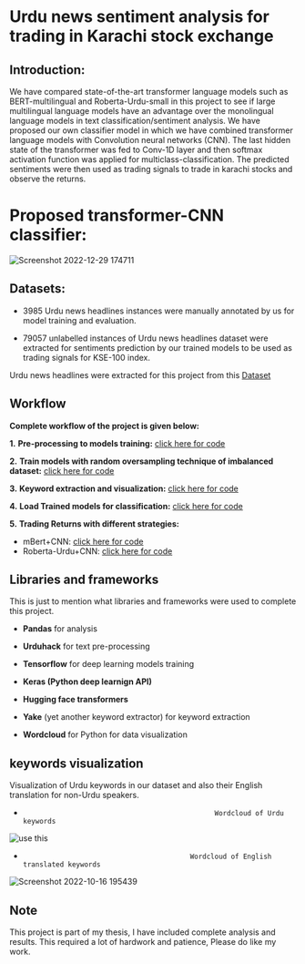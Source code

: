 
# Urdu news sentiment analysis for trading in Karachi stock exchange

## Introduction:
We have compared state-of-the-art transformer language models such as BERT-multilingual and Roberta-Urdu-small in this project to see if large multilingual language models have an advantage over the monolingual language models in text classification/sentiment analysis. We have proposed our own classifier model in which we have combined transformer language models with Convolution neural networks (CNN). The last hidden state of the transformer was fed to Conv-1D layer and then softmax activation function was applied for multiclass-classification. The predicted sentiments were then used as trading signals to trade in karachi stocks and observe the returns. 

# Proposed transformer-CNN classifier:
![Screenshot 2022-12-29 174711](https://user-images.githubusercontent.com/90148389/209990523-f6aecb6e-cbd1-4752-a8be-1cef526cee9e.png)



## Datasets:

* 3985 Urdu news headlines instances were manually annotated by us for model training and evaluation.

* 79057 unlabelled instances of Urdu news headlines dataset were extracted for sentiments prediction by our trained models to be used as trading signals for KSE-100 index.

Urdu news headlines were extracted for this project from this [Dataset](https://data.mendeley.com/datasets/834vsxnb99/3)

## Workflow

**Complete workflow of the project is given below:**

**1.** **Pre-processing to models training:** [click here for code](https://github.com/sarmad9987/Urdu-news-sentiment-analysis-for-trading-in-Karachi-Stock-exchange/blob/main/Model%20training/Model%20training%20.ipynb)

**2.** **Train models with random oversampling technique of imbalanced dataset:** [click here for code](https://github.com/sarmad9987/Urdu-news-sentiment-analysis-for-trading-in-Karachi-Stock-exchange/blob/main/Model%20training/Models%20training%20oversampled%20dataset.ipynb)

**3.** **Keyword extraction and visualization:** [click here for code](https://github.com/sarmad9987/Urdu-news-sentiment-analysis-for-trading-in-Karachi-Stock-exchange/blob/main/Keyword%20Extraction/Keywords_extraction.ipynb)
  
**4.** **Load Trained models for classification:** [click here for code](https://github.com/sarmad9987/Urdu-news-sentiment-analysis-for-trading-in-Karachi-Stock-exchange/blob/main/Load%20trained%20models%20for%20classification/Models_labels%20.ipynb)

**5.** **Trading Returns with different strategies:** 
  
  * mBert+CNN: [click here for code](https://github.com/sarmad9987/Urdu-news-sentiment-analysis-for-trading-in-Karachi-Stock-exchange/blob/main/Trading%20Returns/mBert%2BCNN%20Returns.ipynb)  
  * Roberta-Urdu+CNN: [click here for code](https://github.com/sarmad9987/Urdu-news-sentiment-analysis-for-trading-in-Karachi-Stock-exchange/blob/main/Trading%20Returns/Roberta%2BCNN%20Returns.ipynb)  


## Libraries and frameworks

This is just to mention what libraries and frameworks were used to complete this project.

* **Pandas** for analysis

* **Urduhack** for text pre-processing

* **Tensorflow** for deep learning models training 

* **Keras (Python deep learnign API)**

* **Hugging face transformers**

* **Yake** (yet another keyword extractor) for keyword extraction

* **Wordcloud** for Python for data visualization


## keywords visualization

Visualization of Urdu keywords in our dataset and also their English translation for non-Urdu speakers.

*                                                    Wordcloud of Urdu keywords




![use this](https://user-images.githubusercontent.com/90148389/196811220-a724290f-8c35-4449-9a34-3887436803ac.jpg)



*                                              Wordcloud of English translated keywords
 



 ![Screenshot 2022-10-16 195439](https://user-images.githubusercontent.com/90148389/196811326-8c0f68f9-796f-44ee-b3a3-31b78c4a2187.jpg)



## Note
This project is part of my thesis, I have included complete analysis and results. This required a lot of hardwork and patience, Please do like my work. 
